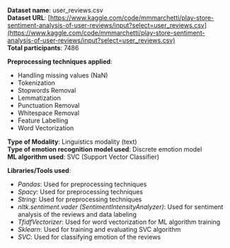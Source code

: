 **Dataset name**: user_reviews.csv  
**Dataset URL**: [https://www.kaggle.com/code/mmmarchetti/play-store-sentiment-analysis-of-user-reviews/input?select=user_reviews.csv](https://www.kaggle.com/code/mmmarchetti/play-store-sentiment-analysis-of-user-reviews/input?select=user_reviews.csv)  
**Total participants**: 7486

**Preprocessing techniques applied**:
- Handling missing values (NaN)
- Tokenization
- Stopwords Removal
- Lemmatization
- Punctuation Removal
- Whitespace Removal
- Feature Labelling
- Word Vectorization

**Type of Modality**: Linguistics modality (text)  
**Type of emotion recognition model used**: Discrete emotion model  
**ML algorithm used**: SVC (Support Vector Classifier)


**Libraries/Tools used**:
- _Pandas_: Used for preprocessing techniques
- _Spacy_: Used for preprocessing techniques
- _String_: Used for preprocessing techniques
- _nltk.sentiment.vader (SentimentIntensityAnalyzer)_: Used for sentiment analysis of the reviews and data labeling
- _TfidfVectorizer_: Used for word vectorization for ML algorithm training
- _Sklearn_: Used for training and evaluating SVC algorithm
- _SVC_: Used for classifying emotion of the reviews

